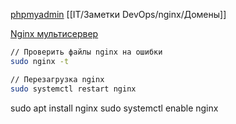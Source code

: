 [phpmyadmin](IT/Заметки%20DevOps/nginx/phpmyadmin.md)
[[IT/Заметки DevOps/nginx/Домены]]

[Nginx мультисервер](https://youtu.be/EuSTB84VB9E)

```bash
// Проверить файлы nginx на ошибки
sudo nginx -t

// Перезагрузка nginx
sudo systemctl restart nginx
```

sudo apt install nginx
sudo systemctl enable nginx

